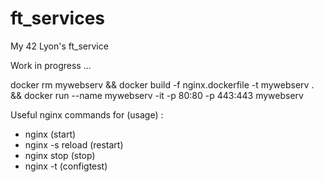 # ft_services
My 42 Lyon's ft_service

Work in progress ...

docker rm mywebserv && docker build -f nginx.dockerfile -t mywebserv . && docker run --name mywebserv -it -p 80:80 -p 443:443 mywebserv

Useful nginx commands for (usage) :

- nginx 				(start)
- nginx -s reload 		(restart)
- nginx stop 			(stop)
- nginx -t 				(configtest)

